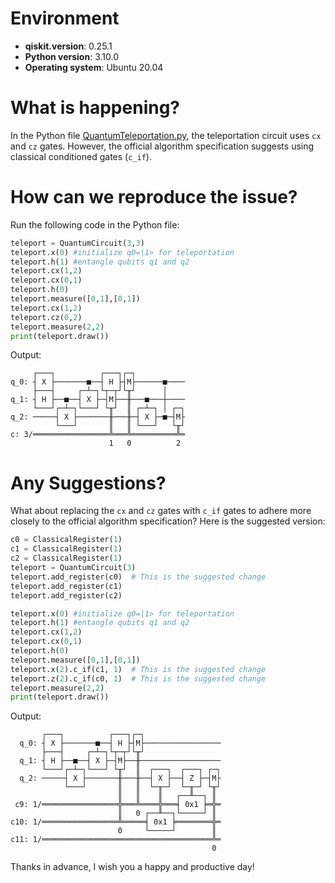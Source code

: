 # Environment

- **qiskit.__version__**: 0.25.1
- **Python version**: 3.10.0
- **Operating system**: Ubuntu 20.04

# What is happening?
In the Python file [QuantumTeleportation.py](https://github.com/MarcoArmenta/quantum-circuits/blob/main/QuantumTeleportation.py), the teleportation circuit uses `cx` and `cz` gates. However, the official algorithm specification suggests using classical conditioned gates (`c_if`).

# How can we reproduce the issue?
Run the following code in the Python file:

```python
teleport = QuantumCircuit(3,3)
teleport.x(0) #initialize q0=|1> for teleportation
teleport.h(1) #entangle qubits q1 and q2
teleport.cx(1,2)
teleport.cx(0,1)
teleport.h(0)
teleport.measure([0,1],[0,1])
teleport.cx(1,2)
teleport.cz(0,2)
teleport.measure(2,2)
print(teleport.draw())
```

Output:
```
     ┌───┐          ┌───┐┌─┐
q_0: ┤ X ├───────■──┤ H ├┤M├──────■────
     ├───┤     ┌─┴─┐└┬─┬┘└╥┘      │
q_1: ┤ H ├──■──┤ X ├─┤M├──╫───■───┼────
     └───┘┌─┴─┐└───┘ └╥┘  ║ ┌─┴─┐ │ ┌─┐
q_2: ─────┤ X ├───────╫───╫─┤ X ├─■─┤M├
          └───┘       ║   ║ └───┘   └╥┘
c: 3/═════════════════╩═══╩══════════╩═
                      1   0          2
```

# Any Suggestions?
What about replacing the `cx` and `cz` gates with `c_if` gates to adhere more closely to the official algorithm specification? Here is the suggested version:

```python
c0 = ClassicalRegister(1)
c1 = ClassicalRegister(1)
c2 = ClassicalRegister(1)
teleport = QuantumCircuit(3)
teleport.add_register(c0)  # This is the suggested change
teleport.add_register(c1)
teleport.add_register(c2)

teleport.x(0) #initialize q0=|1> for teleportation
teleport.h(1) #entangle qubits q1 and q2
teleport.cx(1,2)
teleport.cx(0,1)
teleport.h(0)
teleport.measure([0,1],[0,1])
teleport.x(2).c_if(c1, 1)  # This is the suggested change
teleport.z(2).c_if(c0, 1)  # This is the suggested change
teleport.measure(2,2)
print(teleport.draw())
```

Output:
```
       ┌───┐          ┌───┐┌─┐
  q_0: ┤ X ├───────■──┤ H ├┤M├─────────────────
       ├───┤     ┌─┴─┐└┬─┬┘└╥┘
  q_1: ┤ H ├──■──┤ X ├─┤M├──╫──────────────────
       └───┘┌─┴─┐└───┘ └╥┘  ║  ┌───┐  ┌───┐ ┌─┐
  q_2: ─────┤ X ├───────╫───╫──┤ X ├──┤ Z ├─┤M├
            └───┘       ║   ║  └─╥─┘  └─╥─┘ └╥┘
                        ║   ║    ║   ┌──╨──┐ ║
 c9: 1/═════════════════╬═══╩════╬═══╡ 0x1 ╞═╬═
                        ║   0 ┌──╨──┐└─────┘ ║
c10: 1/═════════════════╩═════╡ 0x1 ╞════════╬═
                        0     └─────┘        ║
c11: 1/══════════════════════════════════════╩═
                                             0
```

Thanks in advance, I wish you a happy and productive day!